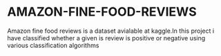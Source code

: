 # AMAZON-FINE-FOOD-REVIEWS
Amazon fine food reviews is a dataset avialable at kaggle.In this project i have classified whether a given is review is positive or negative using various classification algorithms
